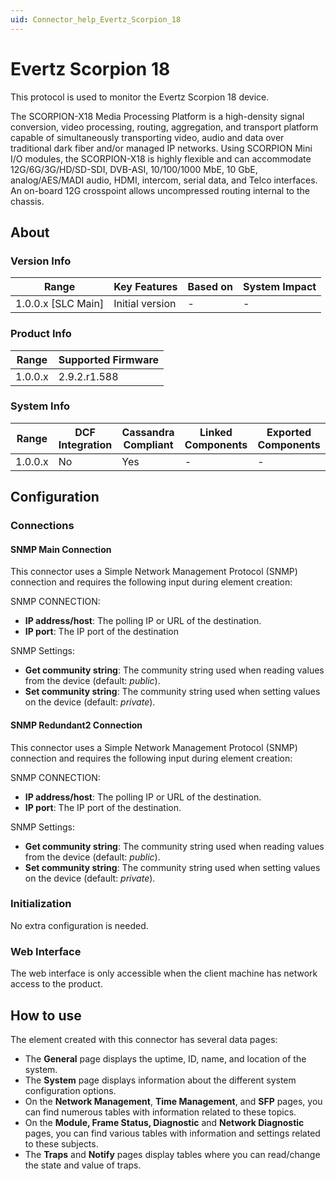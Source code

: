 ```yaml
---
uid: Connector_help_Evertz_Scorpion_18
---
```


# Evertz Scorpion 18

This protocol is used to monitor the Evertz Scorpion 18 device.

The SCORPION-X18 Media Processing Platform is a high-density signal conversion, video processing, routing, aggregation, and transport platform capable of simultaneously transporting video, audio and data over traditional dark fiber and/or managed IP networks. Using SCORPION Mini I/O modules, the SCORPION-X18 is highly flexible and can accommodate 12G/6G/3G/HD/SD-SDI, DVB-ASI, 10/100/1000 MbE, 10 GbE, analog/AES/MADI audio, HDMI, intercom, serial data, and Telco interfaces. An on-board 12G crosspoint allows uncompressed routing internal to the chassis.

## About

### Version Info

| Range                | Key Features     | Based on     | System Impact     |
|----------------------|------------------|--------------|-------------------|
| 1.0.0.x \[SLC Main\] | Initial version  | \-           | \-                |

### Product Info

| Range     | Supported Firmware     |
|-----------|------------------------|
| 1.0.0.x   | 2.9.2.r1.588           |

### System Info

| Range     | DCF Integration     | Cassandra Compliant     | Linked Components     | Exported Components     |
|-----------|---------------------|-------------------------|-----------------------|-------------------------|
| 1.0.0.x   | No                  | Yes                     | \-                    | \-                      |

## Configuration

### Connections

#### SNMP Main Connection

This connector uses a Simple Network Management Protocol (SNMP) connection and requires the following input during element creation:

SNMP CONNECTION:

- **IP address/host**: The polling IP or URL of the destination.
- **IP port**: The IP port of the destination

SNMP Settings:

- **Get community string**: The community string used when reading values from the device (default: *public*).
- **Set community string**: The community string used when setting values on the device (default: *private*).

#### SNMP Redundant2 Connection

This connector uses a Simple Network Management Protocol (SNMP) connection and requires the following input during element creation:

SNMP CONNECTION:

- **IP address/host**: The polling IP or URL of the destination.
- **IP port**: The IP port of the destination.

SNMP Settings:

- **Get community string**: The community string used when reading values from the device (default: *public*).
- **Set community string**: The community string used when setting values on the device (default: *private*).

### Initialization

No extra configuration is needed.

### Web Interface

The web interface is only accessible when the client machine has network access to the product.

## How to use

The element created with this connector has several data pages:

- The **General** page displays the uptime, ID, name, and location of the system.
- The **System** page displays information about the different system configuration options.
- On the **Network Management**, **Time Management**, and **SFP** pages, you can find numerous tables with information related to these topics.
- On the **Module, Frame Status, Diagnostic** and **Network Diagnostic** pages, you can find various tables with information and settings related to these subjects.
- The **Traps** and **Notify** pages display tables where you can read/change the state and value of traps.
